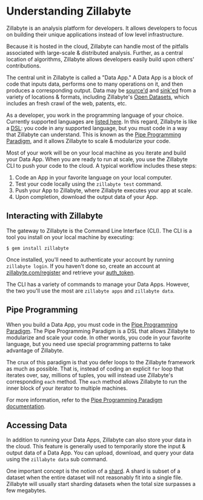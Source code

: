 # Understanding Zillabyte

Zillabyte is an analysis platform for developers.  It allows developers to focus on building their unique applications instead of low level infrastructure.  

Because it is hosted in the cloud, Zillabyte can handle most of the pitfalls associated with large-scale & distributed analysis.  Further, as a central location of algorithms, Zillabyte allows developers easily build upon others' contributions.  

The central unit in Zillabyte is called a "Data App."  A Data App is a block of code that inputs data, performs one to many operations on it, and then produces a corresponding output.  Data may be [source'd](/quickstart/faq#whats_a_source) and [sink'ed](/quickstart/faq#whats_a_sink) from a variety of locations & formats, including Zillabyte's [Open Datasets](http://zillabyte.com/data), which includes an fresh crawl of the web, patents, etc. 

As a developer, you work in the programming language of your choice.  Currently supported languages are [listed here](/quickstart/faq#what_languages_are_supported).  In this regard, Zillabyte is like a [DSL](/quickstart/faq#what_is_a_dsl):  you code in any supported language, but you must code in a way that Zillabyte can understand.  This is known as the [Pipe Programming Paradigm](http://blog.zillabyte.com/2014/05/14/the-pipe-programming-paradigm/), and it allows Zillabyte to scale & modularize your code.  

Most of your work will be on your local machine as you iterate and build your Data App.  When you are ready to run at scale, you use the Zillabyte CLI to push your code to the cloud.  A typical workflow includes these steps: 

1. Code an App in your favorite language on your local computer.
1. Test your code locally using the `zillabyte test` command.
1. Push your App to Zillabyte, where Zillabyte executes your app at scale. 
1. Upon completion, download the output data of your App. 

## Interacting with Zillabyte

The gateway to Zillabyte is the Command Line Interface (CLI).  The CLI is a tool you install on your local machine by executing: 

`$ gem install zillabyte `

Once installed, you'll need to authenticate your account by running `zillabyte login`.  If you haven't done so, create an account at [zillabyte.com/register](http://app.zillabyte.com/register) and retrieve your [auth_token](/faq#whats_an_auth_token). 

The CLI has a variety of commands to manage your Data Apps.  However, the two you'll use the most are `zillabyte apps` and `zillabyte data`.  

## Pipe Programming

When you build a Data App, you must code in the [Pipe Programming Paradigm](http://blog.zillabyte.com/2014/05/14/the-pipe-programming-paradigm/).  The Pipe Programming Paradigm is a DSL that allows Zillabyte to modularize and scale your code.  In other words, you code in your favorite language, but you need use special programming patterns to take advantage of Zillabyte. 

The crux of this paradigm is that you defer loops to the Zillabyte framework as much as possible.  That is, instead of coding an explicit `for` loop that iterates over, say, millions of tuples, you will instead use Zillabyte's corresponding `each` method.  The `each` method allows Zillabyte to run the inner block of your iterator to multiple machines.

For more information, refer to the [Pipe Programming Paradigm documentation](http://blog.zillabyte.com/2014/05/14/the-pipe-programming-paradigm/).

## Accessing Data 

In addition to running your Data Apps, Zillabyte can also store your data in the cloud.  This feature is generally used to temporarily store the input & output data of a Data App.  You can upload, download, and query your data using the `zillabyte data` sub command. 

One important concept is the notion of a [shard](/quickstart/faq#what_is_a_shard).  A shard is subset of a dataset when the entire dataset will not reasonably fit into a single file.  Zillabyte will usually start sharding datasets when the total size surpasses a few megabytes.  

